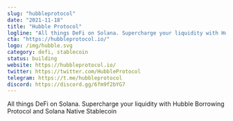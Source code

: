 ```yaml
---
slug: "hubbleprotocol"
date: "2021-11-18"
title: "Hubble Protocol"
logline: "All things DeFi on Solana. Supercharge your liquidity with Hubble Borrowing Protocol and Solana Native Stablecoin"
cta: "https://hubbleprotocol.io/"
logo: /img/hubble.svg
category: defi, stablecoin
status: building
website: https://hubbleprotocol.io/
twitter: https://twitter.com/HubbleProtocol
telegram: https://t.me/hubbleprotocol
discord: https://discord.gg/6fm9f2bYG7
---
```


All things DeFi on Solana. Supercharge your liquidity with Hubble Borrowing Protocol and Solana Native Stablecoin
